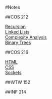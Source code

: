 #Notes

##COS 212

<a href="Recursion.md">Recursion</a>
<br/>
<a href="LinkedLists.md">Linked Lists</a>
<br/>
<a href="ComplexityAnalysis.md">Complexity Analysis</a>
<br/>
<a href="BinaryTrees.md">Binary Trees</a>

##COS 216

<a href="HTML.md">HTML</a>
<br/>
<a href="CSS.md">CSS</a>
<br/>
<a href="Sockets.md">Sockets</a>

##WTW 152



##INF 214

